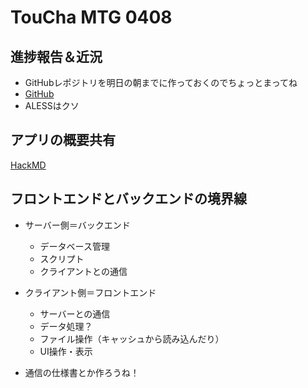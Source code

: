 # TouCha MTG 0408

## 進捗報告＆近況
- GitHubレポジトリを明日の朝までに作っておくのでちょっとまってね
- [GitHub](https://github.com/20niship/TouCha)
- ALESSはクソ

## アプリの概要共有
[HackMD](決定事項/features.md)


## フロントエンドとバックエンドの境界線
- サーバー側＝バックエンド
    - データベース管理
    - スクリプト
    - クライアントとの通信
- クライアント側＝フロントエンド
    - サーバーとの通信
    - データ処理？
    - ファイル操作（キャッシュから読み込んだり）
    - UI操作・表示

- 通信の仕様書とか作ろうね！
